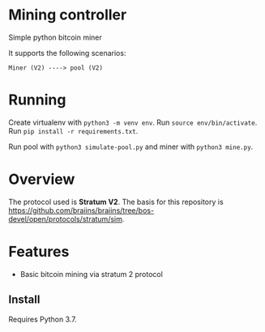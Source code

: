 # Mining controller

Simple python bitcoin miner

It supports the following scenarios:

```
Miner (V2) ----> pool (V2)
```

# Running

Create virtualenv with `python3 -m venv env`.
Run `source env/bin/activate`.
Run `pip install -r requirements.txt`.

Run pool with `python3 simulate-pool.py` and miner with `python3 mine.py`.

# Overview

The protocol used is **Stratum V2**. The basis for this repository is https://github.com/braiins/braiins/tree/bos-devel/open/protocols/stratum/sim.

# Features

- Basic bitcoin mining via stratum 2 protocol


## Install

Requires Python 3.7.